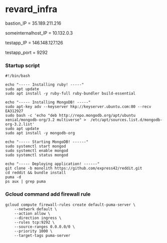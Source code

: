 # revard_infra

bastion_IP = 35.189.211.216

someinternalhost_IP = 10.132.0.3

testapp_IP = 146.148.127.126

testapp_port = 9292 

### Startup script
```
#!/bin/bash

echo "----- Installing ruby! -----"
sudo apt update
sudo apt install -y ruby-full ruby-bundler build-essential

echo "----- Installing MongoDB! -----"
sudo apt-key adv --keyserver hkp://keyserver.ubuntu.com:80 --recv EA312927
sudo bash -c 'echo "deb http://repo.mongodb.org/apt/ubuntu xenial/mongodb-org/3.2 multiverse" >  /etc/apt/sources.list.d/mongodb-org-3.2.list'
sudo apt update
sudo apt install -y mongodb-org

echo "----- Starting MongoDB! ------"
sudo systemctl start mongod
sudo systemctl enable mongod
sudo systemctl status mongod

echo "----- Deploying application! ------"
git clone -b monolith https://github.com/express42/reddit.git
cd reddit && bundle install
puma -d
ps aux | grep puma
```

### Gcloud command add firewall rule
```
gcloud compute firewall-rules create default-puma-server \
    --network default \
    --action allow \
    --direction ingress \
    --rules tcp:9292 \
    --source-ranges 0.0.0.0/0 \
    --priority 1000 \
    --target-tags puma-server
```
